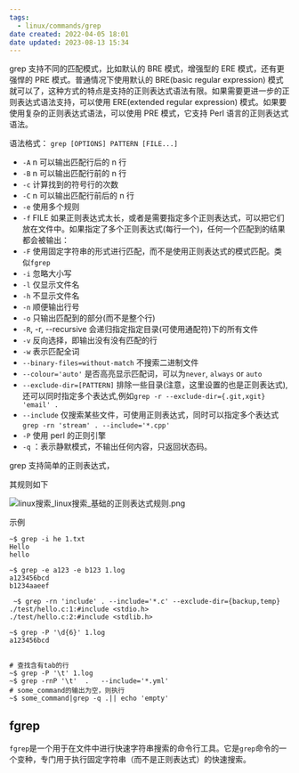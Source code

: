 ```yaml
---
tags:
  - linux/commands/grep
date created: 2022-04-05 18:01
date updated: 2023-08-13 15:34
---
```


grep 支持不同的匹配模式，比如默认的 BRE 模式，增强型的 ERE 模式，还有更强悍的 PRE 模式。普通情况下使用默认的 BRE(basic regular expression) 模式就可以了，这种方式的特点是支持的正则表达式语法有限。如果需要更进一步的正则表达式语法支持，可以使用 ERE(extended regular expression) 模式。如果要使用复杂的正则表达式语法，可以使用 PRE 模式，它支持 Perl 语言的正则表达式语法。

语法格式：
`grep [OPTIONS] PATTERN [FILE...]`

- `-A` n 可以输出匹配行后的 n 行
- `-B` n 可以输出匹配行前的 n 行
- `-c` 计算找到的符号行的次数
- `-C` n 可以输出匹配行前后的 n 行
- `-e` 使用多个规则
- `-f` FILE 如果正则表达式太长，或者是需要指定多个正则表达式，可以把它们放在文件中。如果指定了多个正则表达式(每行一个)，任何一个匹配到的结果都会被输出：
- `-F` 使用固定字符串的形式进行匹配，而不是使用正则表达式的模式匹配。类似`fgrep`
- `-i` 忽略大小写
- `-l` 仅显示文件名
- `-h` 不显示文件名
- `-n` 顺便输出行号
- `-o` 只输出匹配到的部分(而不是整个行)
- `-R`, -r, --recursive 会递归指定指定目录(可使用通配符)下的所有文件
- `-v` 反向选择，即输出没有没有匹配的行
- `-w` 表示匹配全词
- `--binary-files=without-match` 不搜索二进制文件
- `--colour='auto'` 是否高亮显示匹配词，可以为`never`, `always` or `auto`
- `--exclude-dir=[PATTERN]` 排除一些目录(注意，这里设置的也是正则表达式),还可以同时指定多个表达式,例如`grep -r --exclude-dir={.git,xgit} 'email' .`
- `--include` 仅搜索某些文件，可使用正则表达式，同时可以指定多个表达式 `grep -rn 'stream' . --include='*.cpp'`
- `-P` 使用 perl 的正则引擎
- `-q` ：表示静默模式，不输出任何内容，只返回状态码。

grep 支持简单的正则表达式，

其规则如下

![linux搜索_linux搜索_基础的正则表达式规则.png](linux搜索_linux搜索_基础的正则表达式规则.png)

示例

```shell
~$ grep -i he 1.txt
Hello
hello

~$ grep -e a123 -e b123 1.log
a123456bcd
b1234aaeef

 ~$ grep -rn 'include' . --include='*.c' --exclude-dir={backup,temp}
./test/hello.c:1:#include <stdio.h>
./test/hello.c:2:#include <stdlib.h>

~$ grep -P '\d{6}' 1.log
a123456bcd


# 查找含有tab的行
~$ grep -P '\t' 1.log 
~$ grep -rnP '\t'  .   --include='*.yml'
# some_command的输出为空，则执行
~$ some_command|grep -q .|| echo 'empty'

```

## fgrep

`fgrep`是一个用于在文件中进行快速字符串搜索的命令行工具。它是`grep`命令的一个变种，专门用于执行固定字符串（而不是正则表达式）的快速搜索。

